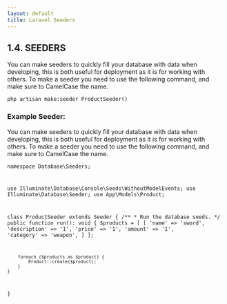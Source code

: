 ```yaml
---
layout: default
title: Laravel Seeders
---
```


<h2>1.4. SEEDERS</h2>
<p>You can make seeders to quickly fill your database with data when developing, this is both useful for deployment as it is for working with others. To make a seeder you need to use the following command, and make sure to CamelCase the name.</p>

<div class="codesnippet-wrapper">
  <div class="line-numbers">
</div>
<pre class="codesnippet"><code>php artisan make:seeder ProductSeeder()</code></pre></div>

<h3>Example Seeder:</h3>
<p>You can make seeders to quickly fill your database with data when developing, this is both useful for deployment as it is for working with others. To make a seeder you need to use the following command, and make sure to CamelCase the name.</p>
<div class="codesnippet-wrapper">
  <div class="line-numbers">
</div>
<pre class="codesnippet"><code><?php

namespace Database\Seeders;

use Illuminate\Database\Console\Seeds\WithoutModelEvents;
use Illuminate\Database\Seeder;
use App\Models\Product;

class ProductSeeder extends Seeder
{
    /**
     * Run the database seeds.
     */
    public function run(): void
    {
        $products = [
            [
                'name' => 'sword',
                'description' => '1',
                'price' => '1',
                'amount' => '1',
                'category' => 'weapon',
            ]
        ];

        foreach ($products as $product) {
            Product::create($product);
        }
    }
}</code></pre></div>
